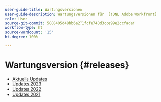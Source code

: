 ```yaml
---
user-guide-title: Wartungsversionen
user-guide-description: Wartungsversionen für  [!DNL Adobe Workfront]
role: User
source-git-commit: 5888405d48bb6a271fcfe748d3cce99e2ccfadaf
workflow-type: ht
source-wordcount: '15'
ht-degree: 100%

---
```



# Wartungsversion {#releases}

+ [Aktuelle Updates](current-updates.md)
+ [Updates 2023](2023-updates.md)
+ [Updates 2022](2022-updates.md)
+ [Updates 2021](2021-updates.md)

<!--

Articles must be added to this TOC file in order to render.

Use this list format to specify links to articles and section headings that expand and collapse in the left rail of the user guide.

An article link CANNOT be used as a section heading.

2022 Updates https://one.workfront.com/s/article/Workfront-Maintenance-Updates-1882317350
2021 Updates https://one.workfront.com/s/article/Workfront-Maintenance-Updates-Archive-2021


-->
